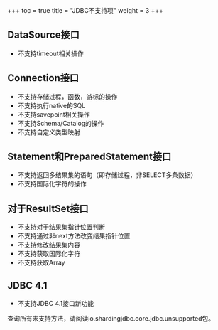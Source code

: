 +++
toc = true
title = "JDBC不支持项"
weight = 3
+++

## DataSource接口

- 不支持timeout相关操作

## Connection接口

- 不支持存储过程，函数，游标的操作
- 不支持执行native的SQL
- 不支持savepoint相关操作
- 不支持Schema/Catalog的操作
- 不支持自定义类型映射

## Statement和PreparedStatement接口

- 不支持返回多结果集的语句（即存储过程，非SELECT多条数据）
- 不支持国际化字符的操作

## 对于ResultSet接口

- 不支持对于结果集指针位置判断
- 不支持通过非next方法改变结果指针位置
- 不支持修改结果集内容
- 不支持获取国际化字符
- 不支持获取Array

## JDBC 4.1

- 不支持JDBC 4.1接口新功能

查询所有未支持方法，请阅读io.shardingjdbc.core.jdbc.unsupported包。
